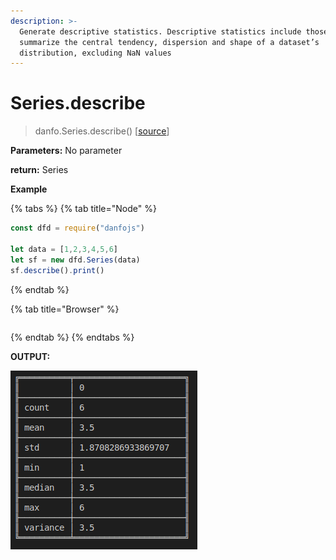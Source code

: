 ```yaml
---
description: >-
  Generate descriptive statistics. Descriptive statistics include those that
  summarize the central tendency, dispersion and shape of a dataset’s
  distribution, excluding NaN values
---
```


# Series.describe

> danfo.Series.describe\(\) \[[source](https://github.com/opensource9ja/danfojs/blob/master/danfojs/src/core/series.js#L583)\]

**Parameters:** No parameter

**return:** Series

**Example**

{% tabs %}
{% tab title="Node" %}
```javascript
const dfd = require("danfojs")

let data = [1,2,3,4,5,6]
let sf = new dfd.Series(data)
sf.describe().print()
```
{% endtab %}

{% tab title="Browser" %}
```

```
{% endtab %}
{% endtabs %}

**OUTPUT:**

![](../../.gitbook/assets/series_describe.png)


